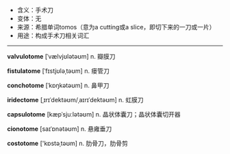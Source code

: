 - <span class="definition">含义：手术刀</span>
- <span class="definition">变体：无</span>
- <span class="definition">来源：希腊单词tomos（意为a cutting或a slice，即切下来的一刀或一片）</span>
- <span class="definition">用途：构成手术刀相关词汇</span>

---

<span class="vocabulary">**valvulotome**</span> [ˈvælvjʊlətəʊm] n. 瓣膜刀

<span class="vocabulary">**fistulatome**</span> [ˈfɪstjʊləˌtəʊm] n. 瘘管刀

<span class="vocabulary">**conchotome**</span> [ˈkɒŋkətəʊm] n. 鼻甲刀

<span class="vocabulary">**iridectome**</span> [ˌɪrɪˈdektəʊm/ˌaɪrɪˈdektəʊm] n. 虹膜刀

<span class="vocabulary">**capsulotome**</span> [kæpˈsjuːlətəʊm] n. 晶状体囊刀；晶状体囊切开器

<span class="vocabulary">**cionotome**</span> [saɪˈɒnətəʊm] n. 悬雍垂刀

<span class="vocabulary">**costotome**</span> ['kɒstәˌtəʊm] n. 肋骨刀，肋骨剪

